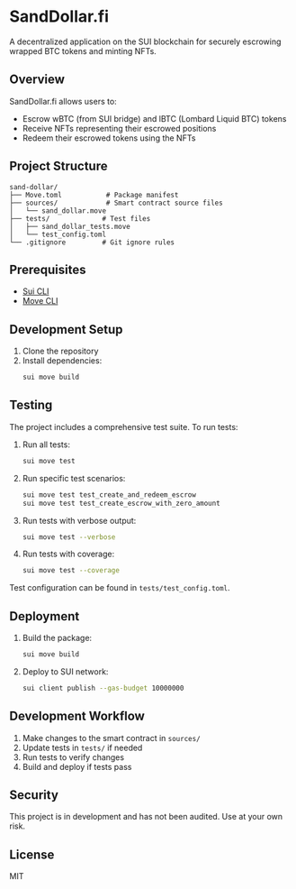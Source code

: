 # SandDollar.fi

A decentralized application on the SUI blockchain for securely escrowing wrapped BTC tokens and minting NFTs.

## Overview

SandDollar.fi allows users to:

- Escrow wBTC (from SUI bridge) and lBTC (Lombard Liquid BTC) tokens
- Receive NFTs representing their escrowed positions
- Redeem their escrowed tokens using the NFTs

## Project Structure

```
sand-dollar/
├── Move.toml           # Package manifest
├── sources/            # Smart contract source files
│   └── sand_dollar.move
├── tests/             # Test files
│   ├── sand_dollar_tests.move
│   └── test_config.toml
└── .gitignore         # Git ignore rules
```

## Prerequisites

- [Sui CLI](https://docs.sui.io/guides/developer/getting-started/sui-install)
- [Move CLI](https://github.com/move-language/move/releases)

## Development Setup

1. Clone the repository
2. Install dependencies:
   ```bash
   sui move build
   ```

## Testing

The project includes a comprehensive test suite. To run tests:

1. Run all tests:

   ```bash
   sui move test
   ```

2. Run specific test scenarios:

   ```bash
   sui move test test_create_and_redeem_escrow
   sui move test test_create_escrow_with_zero_amount
   ```

3. Run tests with verbose output:

   ```bash
   sui move test --verbose
   ```

4. Run tests with coverage:
   ```bash
   sui move test --coverage
   ```

Test configuration can be found in `tests/test_config.toml`.

## Deployment

1. Build the package:

   ```bash
   sui move build
   ```

2. Deploy to SUI network:
   ```bash
   sui client publish --gas-budget 10000000
   ```

## Development Workflow

1. Make changes to the smart contract in `sources/`
2. Update tests in `tests/` if needed
3. Run tests to verify changes
4. Build and deploy if tests pass

## Security

This project is in development and has not been audited. Use at your own risk.

## License

MIT
